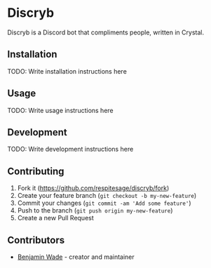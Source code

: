 # Discryb

Discryb is a Discord bot that compliments people, written in Crystal.

## Installation

TODO: Write installation instructions here

## Usage

TODO: Write usage instructions here

## Development

TODO: Write development instructions here

## Contributing

1. Fork it (<https://github.com/respitesage/discryb/fork>)
2. Create your feature branch (`git checkout -b my-new-feature`)
3. Commit your changes (`git commit -am 'Add some feature'`)
4. Push to the branch (`git push origin my-new-feature`)
5. Create a new Pull Request

## Contributors

- [Benjamin Wade](https://github.com/respitesage) - creator and maintainer
